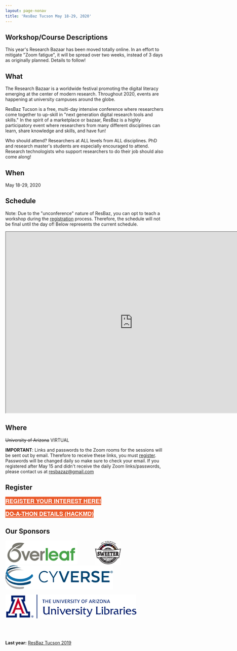 ```yaml
---
layout: page-nonav
title: 'ResBaz Tucson May 18-29, 2020'
---
```

## Workshop/Course Descriptions

This year's Research Bazaar has been moved totally online. In an effort to mitigate "Zoom fatigue", it will be spread over two weeks, instead of 3 days as originally planned. Details to follow!

## What

The Research Bazaar is a worldwide festival promoting the digital literacy emerging at the center of modern research. Throughout 2020, events are happening at university campuses around the globe.

ResBaz Tucson is a free, multi-day intensive conference where researchers come together to up-skill in "next generation digital research tools and skills." In the spirit of a marketplace or bazaar, ResBaz is a highly participatory event where researchers from many different disciplines can learn, share knowledge and skills, and have fun!

Who should attend? Researchers at ALL levels from ALL disciplines. PhD and research master's students are especially encouraged to attend. Research technologists who support researchers to do their job should also come along!

## When

May 18-29, 2020

## Schedule

Note: Due to the "unconference" nature of ResBaz, you can opt to teach a workshop during the [registration](#register) process. Therefore, the schedule will not be final until the day of! Below represents the current schedule.

<iframe src="https://docs.google.com/spreadsheets/d/e/2PACX-1vSBl72pdoEoEDg2satp642DbgLLkAT6WQrbk9jarDRk9mbSE1QU7P5EcmJSqdgYKFYXNu-a5deg0pG7/pubhtml?widget=true&amp;headers=false" width="800" height="570"></iframe>

## Where

~~University of Arizona~~ VIRTUAL

**IMPORTANT**: Links and passwords to the Zoom rooms for the sessions will be sent out by email. Therefore to receive these links, you must <u><a href="https://bit.ly/RezBazAZ20Reg">register</a></u>. Passwords will be changed daily so make sure to check your email. If you registered after May 15 and didn't receive the daily Zoom links/passwords, please contact us at resbazaz@gmail.com


## Register

<a href="https://bit.ly/RezBazAZ20Reg" class="btn btn2020" target="_blank">Register your interest here!</a>

<a href="https://bit.ly/ResBazAZ20_DoAThon_HackMD" class="btn btn2020">Do-a-Thon details (HackMD)</a>


<style>
  .btn2020 {
    font-family: Montserrat,"Helvetica Neue",Helvetica,Arial,sans-serif;
    text-transform: uppercase;
    font-size: 18px;
    font-weight: 700;
    background-color: #EA5A2A;
    color: white;
  }
</style>

## Our Sponsors

<a href="https://www.overleaf.com"><img src="/img/logos/overleaf.png" alt="Overleaf logo" height="75"></a>&emsp;&emsp;&emsp;&emsp;<a href="https://hprc.tamu.edu/sweeter/"><img src="/img/logos/NSF_SWEETER.jpg" alt="SWEETER logo" height="75"></a>&emsp;&emsp;&emsp;&emsp;<a href="https://www.cyverse.org"><img src="/img/logos/cyverse.png" alt="CyVerse logo" height="75"></a>&emsp;&emsp;&emsp;&emsp;

<a href="https://new.library.arizona.edu/"><img src="/img/logos/ua_libraries.png" alt="University of Arizona Libraries" height="75"></a>

<br><br><br>
**Last year:**
<a href="/resbaz/resbazTucson2019">ResBaz Tucson 2019</a>
